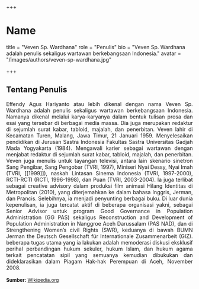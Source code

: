 +++
# Name
title = "Veven Sp. Wardhana"
role = "Penulis"
bio = "Veven Sp. Wardhana adalah penulis sekaligus wartawan berkebangsaan Indonesia."
avatar = "/images/authors/veven-sp-wardhana.jpg"

+++

## Tentang Penulis

<div align="justify">Effendy Agus Hariyanto atau lebih dikenal dengan nama Veven Sp. Wardhana adalah penulis sekaligus wartawan berkebangsaan Indonesia. Namanya dikenal melalui karya-karyanya dalam bentuk tulisan prosa dan esai yang tersebar di berbagai media massa. Dia juga merupakan redaktur di sejumlah surat kabar, tabloid, majalah, dan penerbitan. Veven lahir di Kecamatan Turen, Malang, Jawa Timur, 21 Januari 1959. Menyelesaikan pendidikan di Jurusan Sastra Indonesia Fakultas Sastra Universitas Gadjah Mada Yogyakarta (1984). Mengawali karier sebagai wartawan dengan menjabat redaktur di sejumlah surat kabar, tabloid, majalah, dan penerbitan. Veven juga menulis untuk tayangan televisi, antara lain skenario sinetron Sang Pengibar, Sang Pengobar (TVRI, 1997), Miniseri Nyai Dessy, Nyai Imah (TVRI, [[1999]]), naskah Lintasan Sinema Indonesia (TVRI, 1997-2000), RCTI-RCTI (RCTI, 1996-1998), dan Puan (TVRI, 2003-2004). Ia juga terlibat sebagai creative advisory dalam produksi film animasi Hilang Identitas di Metropolitan (2010), yang diterjemahkan ke dalam bahasa Inggris, Jerman, dan Prancis. Selebihnya, ia menjadi penyunting berbagai buku. Di luar dunia kepenulisan, ia juga tercatat aktif di beberapa organisasi yakni, sebagai Senior Advisor untuk program Good Governance in Population Administration (GG PAS) sekaligus Reconstruction and Development of Population Administration in Nanggroe Aceh Darussalam (PAS NAD), dan di Strengthening Women’s civil Rights (SWR), keduanya di bawah BUMN Jerman the Deutsch Gesellschaft für Internationale Zusammenarbeit (GIZ). beberapa tugas utama yang ia lakukan adalah memoderasi diskusi eksklusif perihal perbandingan hukum sekuler, hukum Islam, dan hukum agama terkait pencatatan sipil yang semuanya kemudian dibukukan dan dideklarasikan dalam Piagam Hak-hak Perempuan di Aceh, November 2008.<br />
<br />
<div style="font-size: small"><b>Sumber:</b> <a href="https://id.wikipedia.org/wiki/Veven_Sp_Wardhana" target="_blank">Wikipedia.org</a></div></div>

